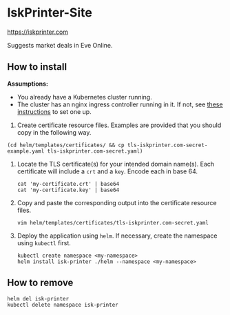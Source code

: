 # IskPrinter-Site
https://iskprinter.com

Suggests market deals in Eve Online.

## How to install

**Assumptions:**
* You already have a Kubernetes cluster running.
* The cluster has an nginx ingress controller running in it. If not, see [these instructions](https://cloud.google.com/community/tutorials/nginx-ingress-gke) to set one up.

1. Create certificate resource files. Examples are provided that you should copy in the following way.
```
(cd helm/templates/certificates/ && cp tls-iskprinter.com-secret-example.yaml tls-iskprinter.com-secret.yaml)
```

1. Locate the TLS certificate(s) for your intended domain name(s). Each certificate will include a `crt` and a `key`. Encode each in base 64.
    ```
    cat 'my-certificate.crt' | base64
    cat 'my-certificate.key' | base64
    ```
    
1. Copy and paste the corresponding output into the certificate resource files.
    ```
    vim helm/templates/certificates/tls-iskprinter.com-secret.yaml
    ```

1. Deploy the application using `helm`. If necessary, create the namespace using `kubectl` first.
    ```
    kubectl create namespace <my-namespace>
    helm install isk-printer ./helm --namespace <my-namespace>
    ```

## How to remove

```
helm del isk-printer
kubectl delete namespace isk-printer
```
